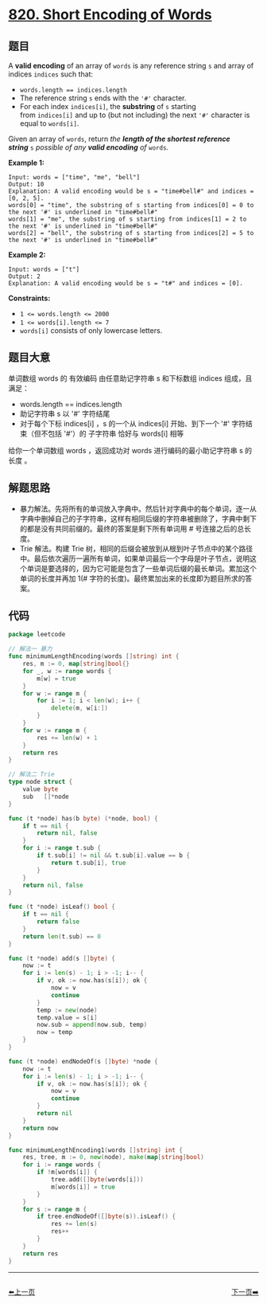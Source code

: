 # [820. Short Encoding of Words](https://leetcode.com/problems/short-encoding-of-words/)


## 题目

A **valid encoding** of an array of `words` is any reference string `s` and array of indices `indices` such that:

- `words.length == indices.length`
- The reference string `s` ends with the `'#'` character.
- For each index `indices[i]`, the **substring** of `s` starting from `indices[i]` and up to (but not including) the next `'#'` character is equal to `words[i]`.

Given an array of `words`, return *the **length of the shortest reference string*** `s` *possible of any **valid encoding** of* `words`*.*

**Example 1:**

```
Input: words = ["time", "me", "bell"]
Output: 10
Explanation: A valid encoding would be s = "time#bell#" and indices = [0, 2, 5].
words[0] = "time", the substring of s starting from indices[0] = 0 to the next '#' is underlined in "time#bell#"
words[1] = "me", the substring of s starting from indices[1] = 2 to the next '#' is underlined in "time#bell#"
words[2] = "bell", the substring of s starting from indices[2] = 5 to the next '#' is underlined in "time#bell#"
```

**Example 2:**

```
Input: words = ["t"]
Output: 2
Explanation: A valid encoding would be s = "t#" and indices = [0].
```

**Constraints:**

- `1 <= words.length <= 2000`
- `1 <= words[i].length <= 7`
- `words[i]` consists of only lowercase letters.

## 题目大意

单词数组 words 的 有效编码 由任意助记字符串 s 和下标数组 indices 组成，且满足：

- words.length == indices.length
- 助记字符串 s 以 '#' 字符结尾
- 对于每个下标 indices[i] ，s 的一个从 indices[i] 开始、到下一个 '#' 字符结束（但不包括 '#'）的 子字符串 恰好与 words[i] 相等

给你一个单词数组 words ，返回成功对 words 进行编码的最小助记字符串 s 的长度 。

## 解题思路

- 暴力解法。先将所有的单词放入字典中。然后针对字典中的每个单词，逐一从字典中删掉自己的子字符串，这样有相同后缀的字符串被删除了，字典中剩下的都是没有共同前缀的。最终的答案是剩下所有单词用 # 号连接之后的总长度。
- Trie 解法。构建 Trie 树，相同的后缀会被放到从根到叶子节点中的某个路径中。最后依次遍历一遍所有单词，如果单词最后一个字母是叶子节点，说明这个单词是要选择的，因为它可能是包含了一些单词后缀的最长单词。累加这个单词的长度并再加 1(# 字符的长度)。最终累加出来的长度即为题目所求的答案。

## 代码

```go
package leetcode

// 解法一 暴力
func minimumLengthEncoding(words []string) int {
	res, m := 0, map[string]bool{}
	for _, w := range words {
		m[w] = true
	}
	for w := range m {
		for i := 1; i < len(w); i++ {
			delete(m, w[i:])
		}
	}
	for w := range m {
		res += len(w) + 1
	}
	return res
}

// 解法二 Trie
type node struct {
	value byte
	sub   []*node
}

func (t *node) has(b byte) (*node, bool) {
	if t == nil {
		return nil, false
	}
	for i := range t.sub {
		if t.sub[i] != nil && t.sub[i].value == b {
			return t.sub[i], true
		}
	}
	return nil, false
}

func (t *node) isLeaf() bool {
	if t == nil {
		return false
	}
	return len(t.sub) == 0
}

func (t *node) add(s []byte) {
	now := t
	for i := len(s) - 1; i > -1; i-- {
		if v, ok := now.has(s[i]); ok {
			now = v
			continue
		}
		temp := new(node)
		temp.value = s[i]
		now.sub = append(now.sub, temp)
		now = temp
	}
}

func (t *node) endNodeOf(s []byte) *node {
	now := t
	for i := len(s) - 1; i > -1; i-- {
		if v, ok := now.has(s[i]); ok {
			now = v
			continue
		}
		return nil
	}
	return now
}

func minimumLengthEncoding1(words []string) int {
	res, tree, m := 0, new(node), make(map[string]bool)
	for i := range words {
		if !m[words[i]] {
			tree.add([]byte(words[i]))
			m[words[i]] = true
		}
	}
	for s := range m {
		if tree.endNodeOf([]byte(s)).isLeaf() {
			res += len(s)
			res++
		}
	}
	return res
}
```


----------------------------------------------
<div style="display: flex;justify-content: space-between;align-items: center;">
<p><a href="https://books.halfrost.com/leetcode/ChapterFour/0800~0899/0819.Most-Common-Word/">⬅️上一页</a></p>
<p><a href="https://books.halfrost.com/leetcode/ChapterFour/0800~0899/0821.Shortest-Distance-to-a-Character/">下一页➡️</a></p>
</div>
